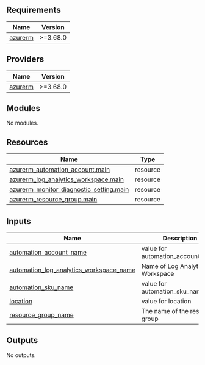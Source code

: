 <!-- BEGIN_TF_DOCS -->
## Requirements

| Name | Version |
|------|---------|
| <a name="requirement_azurerm"></a> [azurerm](#requirement\_azurerm) | >=3.68.0 |

## Providers

| Name | Version |
|------|---------|
| <a name="provider_azurerm"></a> [azurerm](#provider\_azurerm) | >=3.68.0 |

## Modules

No modules.

## Resources

| Name | Type |
|------|------|
| [azurerm_automation_account.main](https://registry.terraform.io/providers/hashicorp/azurerm/latest/docs/resources/automation_account) | resource |
| [azurerm_log_analytics_workspace.main](https://registry.terraform.io/providers/hashicorp/azurerm/latest/docs/resources/log_analytics_workspace) | resource |
| [azurerm_monitor_diagnostic_setting.main](https://registry.terraform.io/providers/hashicorp/azurerm/latest/docs/resources/monitor_diagnostic_setting) | resource |
| [azurerm_resource_group.main](https://registry.terraform.io/providers/hashicorp/azurerm/latest/docs/resources/resource_group) | resource |

## Inputs

| Name | Description | Type | Default | Required |
|------|-------------|------|---------|:--------:|
| <a name="input_automation_account_name"></a> [automation\_account\_name](#input\_automation\_account\_name) | value for automation\_account\_name | `any` | n/a | yes |
| <a name="input_automation_log_analytics_workspace_name"></a> [automation\_log\_analytics\_workspace\_name](#input\_automation\_log\_analytics\_workspace\_name) | Name of Log Analytics Workspace | `any` | n/a | yes |
| <a name="input_automation_sku_name"></a> [automation\_sku\_name](#input\_automation\_sku\_name) | value for automation\_sku\_name | `string` | `"Basic"` | no |
| <a name="input_location"></a> [location](#input\_location) | value for location | `any` | n/a | yes |
| <a name="input_resource_group_name"></a> [resource\_group\_name](#input\_resource\_group\_name) | The name of the resource group | `any` | n/a | yes |

## Outputs

No outputs.
<!-- END_TF_DOCS -->